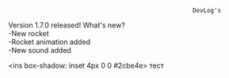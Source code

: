                                                         
                                                        DevLog's
                                                        

Version 1.7.0 released! What's new?<br>
-New rocket<br>
-Rocket animation added<br>
-New sound added<br>

<ins box-shadow: inset 4px 0 0 #2cbe4e>
тест
</ins>
